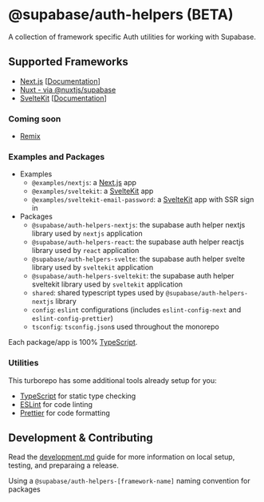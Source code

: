 # @supabase/auth-helpers (BETA)

A collection of framework specific Auth utilities for working with Supabase.

## Supported Frameworks

- [Next.js](https://nextjs.org) [[Documentation](./packages/nextjs/README.md)]
- [Nuxt - via @nuxtjs/supabase](https://supabase.nuxtjs.org/)
- [SvelteKit](https://kit.svelte.dev) [[Documentation](./packages/sveltekit/README.md)]

### Coming soon

- [Remix](https://github.com/supabase/auth-helpers/issues/57)

### Examples and Packages

- Examples
  - `@examples/nextjs`: a [Next.js](https://nextjs.org) app
  - `@examples/sveltekit`: a [SvelteKit](https://kit.svelte.dev) app
  - `@examples/sveltekit-email-password`: a [SvelteKit](https://kit.svelte.dev) app with SSR sign in
- Packages
  - `@supabase/auth-helpers-nextjs`: the supabase auth helper nextjs library used by `nextjs` application
  - `@supabase/auth-helpers-react`: the supabase auth helper reactjs library used by `react` application
  - `@supabase/auth-helpers-svelte`: the supabase auth helper svelte library used by `sveltekit` application
  - `@supabase/auth-helpers-sveltekit`: the supabase auth helper sveltekit library used by `sveltekit` application
  - `shared`: shared typescript types used by `@supabase/auth-helpers-nextjs` library
  - `config`: `eslint` configurations (includes `eslint-config-next` and `eslint-config-prettier`)
  - `tsconfig`: `tsconfig.json`s used throughout the monorepo

Each package/app is 100% [TypeScript](https://www.typescriptlang.org/).

### Utilities

This turborepo has some additional tools already setup for you:

- [TypeScript](https://www.typescriptlang.org/) for static type checking
- [ESLint](https://eslint.org/) for code linting
- [Prettier](https://prettier.io) for code formatting

## Development & Contributing

Read the [development.md](./development.md) guide for more information on local setup, testing, and preparaing a release.

Using a `@supabase/auth-helpers-[framework-name]` naming convention for packages
